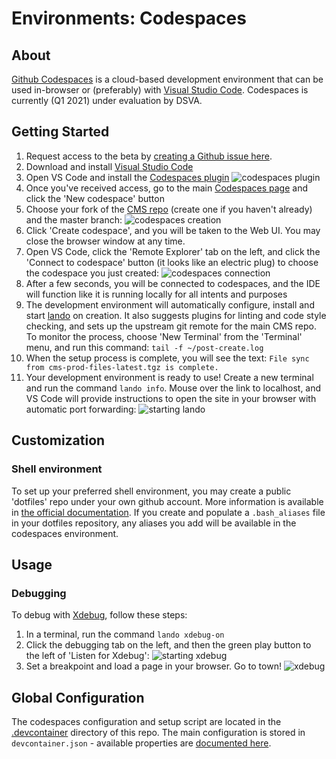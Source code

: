 # Environments: Codespaces

## About

[Github Codespaces](https://github.com/features/codespaces) is a cloud-based development environment that can be used in-browser or (preferably) with [Visual Studio Code](https://code.visualstudio.com). Codespaces is currently (Q1 2021) under evaluation by DSVA.

## Getting Started

1. Request access to the beta by [creating a Github issue here](https://github.com/department-of-veterans-affairs/github-user-requests/issues/new?assignees=&labels=general+issue%2C+user-created&template=general-help-request.md&title=Add%20user%20to%20Codespaces).
2. Download and install [Visual Studio Code](https://code.visualstudio.com/download)
3. Open VS Code and install the [Codespaces plugin](https://marketplace.visualstudio.com/items?itemName=ms-vsonline.vsonline)
  ![codespaces plugin](https://user-images.githubusercontent.com/101649/111006584-4d24ad80-834a-11eb-84d8-b0f574880e49.png)
4. Once you've received access, go to the main [Codespaces page](https://github.com/codespaces) and click the 'New codespace' button
5. Choose your fork of the [CMS repo](https://github.com/department-of-veterans-affairs/va.gov-cms) (create one if you haven't already) and the master branch:
  ![codespaces creation](https://user-images.githubusercontent.com/101649/111007305-beb12b80-834b-11eb-8c80-138586ca4720.png)
6. Click 'Create codespace', and you will be taken to the Web UI. You may close the browser window at any time.
7. Open VS Code, click the 'Remote Explorer' tab on the left, and click the 'Connect to codespace' button (it looks like an electric plug) to choose the codespace you just created:
   ![codespaces connection](https://user-images.githubusercontent.com/101649/111007602-75151080-834c-11eb-8c5d-9ef73ef03b30.png)
9. After a few seconds, you will be connected to codespaces, and the IDE will function like it is running locally for all intents and purposes
10. The development environment will automatically configure, install and start [lando](lando.md) on creation. It also suggests plugins for linting and code style checking, and sets up the upstream git remote for the main CMS repo. To monitor the process, choose 'New Terminal' from the 'Terminal' menu, and run this command: `tail -f ~/post-create.log`
11. When the setup process is complete, you will see the text: `File sync from cms-prod-files-latest.tgz is complete.`
12. Your development environment is ready to use! Create a new terminal and run the command `lando info`. Mouse over the link to localhost, and VS Code will provide instructions to open the site in your browser with automatic port forwarding:
  ![starting lando](https://user-images.githubusercontent.com/101649/111008775-156c3480-834f-11eb-878d-10a665a777d4.png)

## Customization

### Shell environment

To set up your preferred shell environment, you may create a public 'dotfiles' repo under your own github account. More information is available in [the official documentation](https://docs.github.com/en/github/developing-online-with-codespaces/personalizing-codespaces-for-your-account). If you create and populate a `.bash_aliases` file in your dotfiles repository, any aliases you add will be available in the codespaces environment.

## Usage

### Debugging

To debug with [Xdebug](https://xdebug.org), follow these steps:

1. In a terminal, run the command `lando xdebug-on`
2. Click the debugging tab on the left, and then the green play button to the left of 'Listen for Xdebug':
  ![starting xdebug](https://user-images.githubusercontent.com/101649/111009307-8102d180-8350-11eb-8a59-70d7270d0ea6.png)
3. Set a breakpoint and load a page in your browser. Go to town!
  ![xdebug](https://user-images.githubusercontent.com/101649/111009487-fbcbec80-8350-11eb-8057-afc1c86f05e4.jpg)

## Global Configuration

The codespaces configuration and setup script are located in the [.devcontainer](../.devcontainer) directory of this repo. The main configuration is stored in `devcontainer.json` - available properties are [documented here](https://code.visualstudio.com/docs/remote/devcontainerjson-reference).
